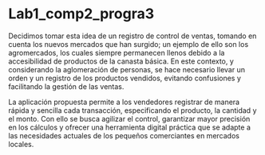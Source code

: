 # Lab1_comp2_progra3
Decidimos tomar esta idea de un registro de control de ventas, tomando en cuenta los nuevos mercados que han surgido; un ejemplo de ello son los agromercados, los cuales siempre permanecen llenos debido a la accesibilidad de productos de la canasta básica. En este contexto, y considerando la aglomeración de personas, se hace necesario llevar un orden y un registro de los productos vendidos, evitando confusiones y facilitando la gestión de las ventas.

La aplicación propuesta permite a los vendedores registrar de manera rápida y sencilla cada transacción, especificando el producto, la cantidad y el monto. Con ello se busca agilizar el control, garantizar mayor precisión en los cálculos y ofrecer una herramienta digital práctica que se adapte a las necesidades actuales de los pequeños comerciantes en mercados locales.